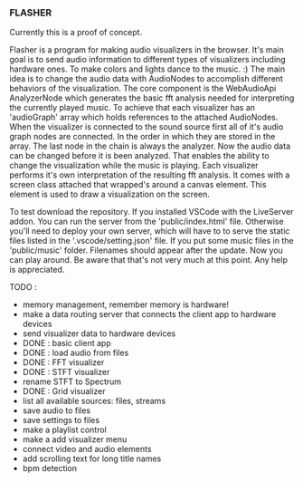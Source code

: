 ### FLASHER

Currently this is a proof of concept.

Flasher is a program for making audio visualizers in the browser. It's main goal is to send audio information to different types of visualizers including hardware ones. To make colors and lights dance to the music. :)
The main idea is to change the audio data with AudioNodes to accomplish different behaviors of the visualization. The core component is the WebAudioApi AnalyzerNode which generates the basic fft analysis needed for interpreting the currently played music.
To achieve that each visualizer has an 'audioGraph' array which holds references to the attached AudioNodes. When the visualizer is connected to the sound source first all of it's audio graph nodes are connected. In the order in which they are stored in the array. The last node in the chain is always the analyzer. Now the audio data can be changed before it is been analyzed. That enables the ability to change the visualization while the music is playing.
Each visualizer performs it's own interpretation of the resulting fft analysis. It comes with a screen class attached that wrapped's around a canvas element. This element is used to draw a visualization on the screen.

To test download the repository. If you installed VSCode with the LiveServer addon. You can run the server from the 'public/index.html' file. Otherwise you'll need to deploy your own server, which will have to to serve the static files listed in the '.vscode/setting.json' file.
If you put some music files in the 'public/music' folder. Filenames should appear after the update. Now you can play around. Be aware that that's not very much at this point. Any help is appreciated.

TODO : 
- memory management, remember memory is hardware!
- make a data routing server that connects the client app to hardware devices
- send visualizer data to hardware devices
- DONE : basic client app
- DONE : load audio from files
- DONE : FFT visualizer
- DONE : STFT visualizer
- rename STFT to Spectrum
- DONE : Grid visualizer
- list all available sources: files, streams 
- save audio to files
- save settings to files
- make a playlist control
- make a add visualizer menu
- connect video and audio elements
- add scrolling text for long title names
- bpm detection